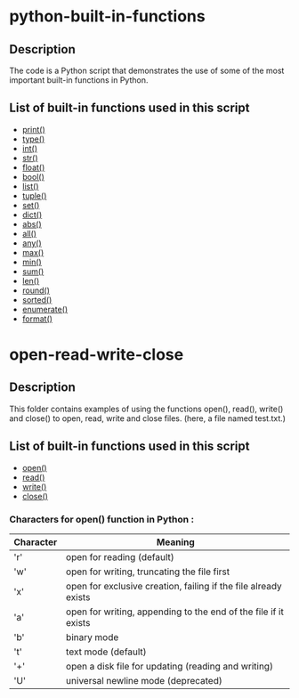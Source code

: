 # python-built-in-functions

## Description
The code is a Python script that demonstrates the use of some of the most important built-in functions in Python.

## List of built-in functions used in this script

- [print()](https://docs.python.org/3/library/functions.html#print)
- [type()](https://docs.python.org/3/library/functions.html#type)
- [int()](https://docs.python.org/3/library/functions.html#int)
- [str()](https://docs.python.org/3/library/functions.html#func-str)
- [float()](https://docs.python.org/3/library/functions.html#float)
- [bool()](https://docs.python.org/3/library/functions.html#bool)
- [list()](https://docs.python.org/3/library/functions.html#func-list)
- [tuple()](https://docs.python.org/3/library/functions.html#func-tuple)
- [set()](https://docs.python.org/3/library/functions.html#func-set)
- [dict()](https://docs.python.org/3/library/functions.html#func-dict)
- [abs()](https://docs.python.org/3/library/functions.html#abs)
- [all()](https://docs.python.org/3/library/functions.html#all)
- [any()](https://docs.python.org/3/library/functions.html#any)
- [max()](https://docs.python.org/3/library/functions.html#max)
- [min()](https://docs.python.org/3/library/functions.html#min)
- [sum()](https://docs.python.org/3/library/functions.html#sum)
- [len()](https://docs.python.org/3/library/functions.html#len)
- [round()](https://docs.python.org/3/library/functions.html#round)
- [sorted()](https://docs.python.org/3/library/functions.html#sorted)
- [enumerate()](https://docs.python.org/3/library/functions.html#enumerate)
- [format()](https://docs.python.org/3/library/functions.html#format)


# open-read-write-close

## Description
This folder contains examples of using the functions open(), read(), write() and close() to open, read, write and close files. (here, a file named test.txt.)

## List of built-in functions used in this script

- [open()](https://docs.python.org/3/library/functions.html#open)
- [read()](https://docs.python.org/3/library/functions.html#open)
- [write()](https://docs.python.org/3/library/functions.html#open)
- [close()](https://docs.python.org/3/library/functions.html#open)

### Characters for open() function in Python :

| Character | Meaning |
| --- | --- |
| 'r' | open for reading (default) |
| 'w' | open for writing, truncating the file first |
| 'x' | open for exclusive creation, failing if the file already exists |
| 'a' | open for writing, appending to the end of the file if it exists |
| 'b' | binary mode |
| 't' | text mode (default) |
| '+' | open a disk file for updating (reading and writing) |
| 'U' | universal newline mode (deprecated) |
